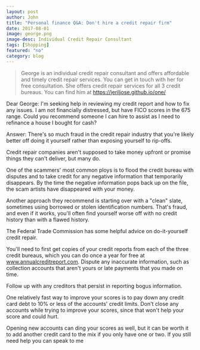 ```yaml
---
layout: post
author: John
title: "Personal finance Q&A: Don't hire a credit repair firm"
date: 2017-08-01
image: george.png
image-desc: Individual Credit Repair Consultant 
tags: [Shopping]
featured: "no"
category: blog
---
```


> George is an individual credit repair consultant and offers affordable and timely credit repair services. You can get in touch with her for free consultation. She offers credit repair services for all 3 credit bureaus. You can find him at https://jeriljose.github.io/one/

Dear George: I'm seeking help in reviewing my credit report and how to fix any issues. I am not financially distressed, but have FICO scores in the 675 range. Could you recommend someone I can hire to assist as I need to refinance a house I bought for cash?

Answer: There's so much fraud in the credit repair industry that you're likely better off doing it yourself rather than exposing yourself to rip-offs.

Credit repair companies aren't supposed to take money upfront or promise things they can't deliver, but many do.

One of the scammers' most common ploys is to flood the credit bureau with disputes and to take credit for any negative information that temporarily disappears. By the time the negative information pops back up on the file, the scam artists have disappeared with your money.

Another approach they recommend is starting over with a "clean" slate, sometimes using borrowed or stolen identification numbers. That's fraud, and even if it works, you'll often find yourself worse off with no credit history than with a flawed history.

The Federal Trade Commission has some helpful advice on do-it-yourself credit repair.

You'll need to first get copies of your credit reports from each of the three credit bureaus, which you can do once a year for free at www.annualcreditreport.com. Dispute any inaccurate information, such as collection accounts that aren't yours or late payments that you made on time.

Follow up with any creditors that persist in reporting bogus information.

One relatively fast way to improve your scores is to pay down any credit card debt to 10% or less of the accounts' credit limits. Don't close any accounts while trying to improve your scores, since that won't help your score and could hurt.

Opening new accounts can ding your scores as well, but it can be worth it to add another credit card to the mix if you only have one or two. If you still need help you can speak to me